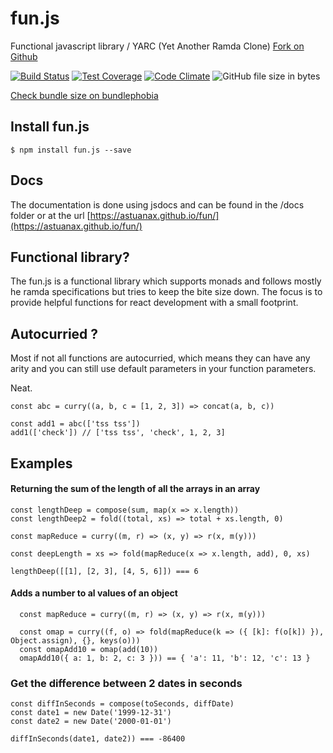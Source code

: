 # fun.js
Functional javascript library / YARC (Yet Another Ramda Clone) [Fork on Github](https://github.com/astuanax/fun)

[![Build Status](https://travis-ci.org/astuanax/fun.svg?branch=master)](https://travis-ci.org/astuanax/fun) [![Test Coverage](https://api.codeclimate.com/v1/badges/40e2d49f1fb622319b08/test_coverage)](https://codeclimate.com/github/astuanax/fun/test_coverage) [![Code Climate](https://codeclimate.com/github/astuanax/fun/badges/gpa.svg)](https://codeclimate.com/github/astuanax/fun) ![GitHub file size in bytes](https://img.badgesize.io/astuanax/fun/master/lib/fun.min.js.svg?compression=gzip) 

[Check bundle size on bundlephobia](https://bundlephobia.com/result?p=fun.js@1.0.3)


## Install fun.js

```$ npm install fun.js --save``` 


## Docs

The documentation is done using jsdocs and can be found in the /docs folder or at the url [https://astuanax.github.io/fun/](https://astuanax.github.io/fun/)

## Functional library?

The fun.js is a functional library which supports monads and follows mostly he ramda specifications but tries to keep the bite size down.
The focus is to provide helpful functions for react development with a small footprint. 

## Autocurried ?

Most if not all functions are autocurried, which means they can have any arity and you can still use default parameters in your function parameters.

Neat. 

`````
const abc = curry((a, b, c = [1, 2, 3]) => concat(a, b, c))

const add1 = abc(['tss tss'])
add1(['check']) // ['tss tss', 'check', 1, 2, 3]

`````



## Examples

#### Returning the sum of the length of all the arrays in an array

````
const lengthDeep = compose(sum, map(x => x.length))
const lengthDeep2 = fold((total, xs) => total + xs.length, 0)
    
const mapReduce = curry((m, r) => (x, y) => r(x, m(y)))

const deepLength = xs => fold(mapReduce(x => x.length, add), 0, xs)

lengthDeep([[1], [2, 3], [4, 5, 6]]) === 6

````

#### Adds a number to al values of an object

```
  const mapReduce = curry((m, r) => (x, y) => r(x, m(y)))

  const omap = curry((f, o) => fold(mapReduce(k => ({ [k]: f(o[k]) }), Object.assign), {}, keys(o)))
  const omapAdd10 = omap(add(10))
  omapAdd10({ a: 1, b: 2, c: 3 })) == { 'a': 11, 'b': 12, 'c': 13 }

```


### Get the difference between 2 dates in seconds

```
const diffInSeconds = compose(toSeconds, diffDate)
const date1 = new Date('1999-12-31')
const date2 = new Date('2000-01-01')
   
diffInSeconds(date1, date2)) === -86400
```


